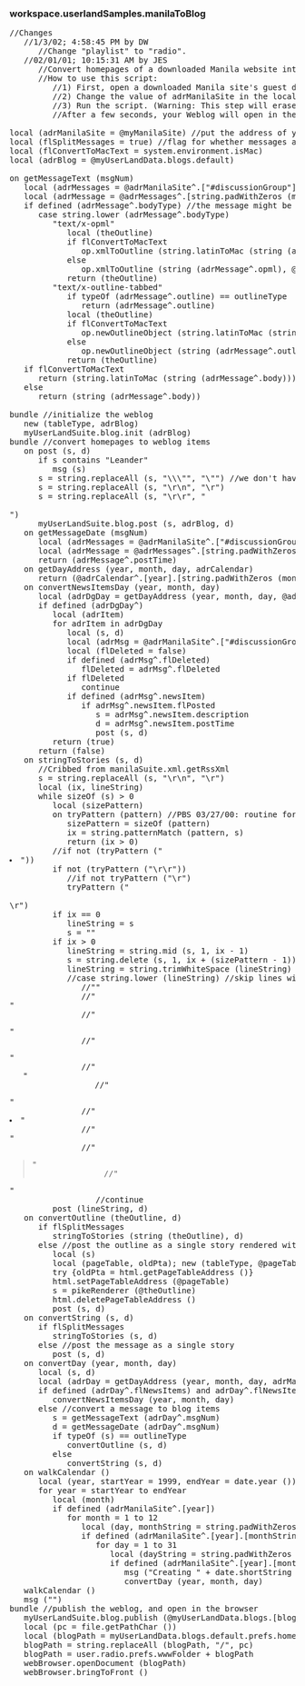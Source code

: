 ### workspace.userlandSamples.manilaToBlog
<pre>
//Changes
   //1/3/02; 4:58:45 PM by DW
      //Change "playlist" to "radio".
   //02/01/01; 10:15:31 AM by JES
      //Convert homepages of a downloaded Manila website into items in a Weblog.
      //How to use this script:
         //1) First, open a downloaded Manila site's guest database. The site will be in a top-level table in the guest database.
         //2) Change the value of adrManilaSite in the local declaration below to the address of your downloaded Manila site -- the address of the top-level table in the guest database.
         //3) Run the script. (Warning: This step will erase everything in your current Weblog. Proceed with caution.)
         //After a few seconds, your Weblog will open in the browser.

local (adrManilaSite = @myManilaSite) //put the address of your Manila site here.
local (flSplitMessages = true) //flag for whether messages are split into individual items
local (flConvertToMacText = system.environment.isMac)
local (adrBlog = @myUserLandData.blogs.default)

on getMessageText (msgNum)
   local (adrMessages = @adrManilaSite^.["#discussionGroup"].messages)
   local (adrMessage = @adrMessages^.[string.padWithZeros (msgNum, 7)])
   if defined (adrMessage^.bodyType) //the message might be an outline or opml
      case string.lower (adrMessage^.bodyType)
         "text/x-opml"
            local (theOutline)
            if flConvertToMacText
               op.xmlToOutline (string.latinToMac (string (adrMessage^.opml)), @theOutline)
            else
               op.xmlToOutline (string (adrMessage^.opml), @theOutline)
            return (theOutline)
         "text/x-outline-tabbed"
            if typeOf (adrMessage^.outline) == outlineType
               return (adrMessage^.outline)
            local (theOutline)
            if flConvertToMacText
               op.newOutlineObject (string.latinToMac (string (adrMessage^.outline)), @theOutline)
            else
               op.newOutlineObject (string (adrMessage^.outline), @theOutline)
            return (theOutline)
   if flConvertToMacText
      return (string.latinToMac (string (adrMessage^.body)))
   else
      return (string (adrMessage^.body))

bundle //initialize the weblog
   new (tableType, adrBlog)
   myUserLandSuite.blog.init (adrBlog)
bundle //convert homepages to weblog items
   on post (s, d)
      if s contains "Leander"
         msg (s)
      s = string.replaceAll (s, "\\\"", "\"") //we don't have to worry about escaping quotes -- we're not in the wsf
      s = string.replaceAll (s, "\r\n", "\r")
      s = string.replaceAll (s, "\r\r", "<br><br>")
      myUserLandSuite.blog.post (s, adrBlog, d)
   on getMessageDate (msgNum)
      local (adrMessages = @adrManilaSite^.["#discussionGroup"].messages)
      local (adrMessage = @adrMessages^.[string.padWithZeros (msgNum, 7)])
      return (adrMessage^.postTime)
   on getDayAddress (year, month, day, adrCalendar)
      return (@adrCalendar^.[year].[string.padWithZeros (month, 2)].[string.padWithZeros (day, 2)])
   on convertNewsItemsDay (year, month, day)
      local (adrDgDay = getDayAddress (year, month, day, @adrManilaSite^.["#discussionGroup"].calendar))
      if defined (adrDgDay^)
         local (adrItem)
         for adrItem in adrDgDay
            local (s, d)
            local (adrMsg = @adrManilaSite^.["#discussionGroup"].messages.[nameOf (adrItem^)])
            local (flDeleted = false)
            if defined (adrMsg^.flDeleted)
               flDeleted = adrMsg^.flDeleted
            if flDeleted
               continue
            if defined (adrMsg^.newsItem)
               if adrMsg^.newsItem.flPosted
                  s = adrMsg^.newsItem.description
                  d = adrMsg^.newsItem.postTime
                  post (s, d)
         return (true)
      return (false)
   on stringToStories (s, d)
      //Cribbed from manilaSuite.xml.getRssXml
      s = string.replaceAll (s, "\r\n", "\r")
      local (ix, lineString)
      while sizeOf (s) > 0
         local (sizePattern)
         on tryPattern (pattern) //PBS 03/27/00: routine for looking for a pattern
            sizePattern = sizeOf (pattern)
            ix = string.patternMatch (pattern, s)
            return (ix > 0)
         //if not (tryPattern ("<li>"))
         if not (tryPattern ("\r\r"))
            //if not tryPattern ("\r")
            tryPattern ("<br><br>\r")
         if ix == 0
            lineString = s
            s = ""
         if ix > 0
            lineString = string.mid (s, 1, ix - 1)
            s = string.delete (s, 1, ix + (sizePattern - 1))
            lineString = string.trimWhiteSpace (lineString)
            //case string.lower (lineString) //skip lines with only common markup
               //""
               //"<br>"
               //"<p>"
               //"</p>"
               //"<ul>"
               //"</ul>"
               //"<li>"
               //"</li>"
               //"<blockquote>"
               //"</blockquote>"
                  //continue
         post (lineString, d)
   on convertOutline (theOutline, d)
      if flSplitMessages
         stringToStories (string (theOutline), d)
      else //post the outline as a single story rendered with the pikeRenderer
         local (s)
         local (pageTable, oldPta); new (tableType, @pageTable)
         try {oldPta = html.getPageTableAddress ()}
         html.setPageTableAddress (@pageTable)
         s = pikeRenderer (@theOutline)
         html.deletePageTableAddress ()
         post (s, d)
   on convertString (s, d)
      if flSplitMessages
         stringToStories (s, d)
      else //post the message as a single story
         post (s, d)
   on convertDay (year, month, day)
      local (s, d)
      local (adrDay = getDayAddress (year, month, day, adrManilaSite))
      if defined (adrDay^.flNewsItems) and adrDay^.flNewsItems
         convertNewsItemsDay (year, month, day)
      else //convert a message to blog items
         s = getMessageText (adrDay^.msgNum)
         d = getMessageDate (adrDay^.msgNum)
         if typeOf (s) == outlineType
            convertOutline (s, d)
         else
            convertString (s, d)
   on walkCalendar ()
      local (year, startYear = 1999, endYear = date.year ())
      for year = startYear to endYear
         local (month)
         if defined (adrManilaSite^.[year])
            for month = 1 to 12
               local (day, monthString = string.padWithZeros (month, 2))
               if defined (adrManilaSite^.[year].[monthString])
                  for day = 1 to 31
                     local (dayString = string.padWithZeros (day, 2))
                     if defined (adrManilaSite^.[year].[monthString].[dayString])
                        msg ("Creating " + date.shortString (date.set (day, month, year, 0, 0, 0)) + "...")
                        convertDay (year, month, day)
   walkCalendar ()
   msg ("")
bundle //publish the weblog, and open in the browser
   myUserLandSuite.blog.publish (@myUserLandData.blogs.[blogName])
   local (pc = file.getPathChar ())
   local (blogPath = myUserLandData.blogs.default.prefs.homePageFilePath)
   blogPath = string.replaceAll (blogPath, "/", pc)
   blogPath = user.radio.prefs.wwwFolder + blogPath
   webBrowser.openDocument (blogPath)
   webBrowser.bringToFront ()

</pre>